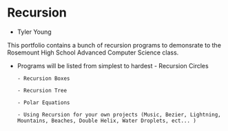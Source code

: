 # Recursion 
- Tyler Young

This portfolio contains a bunch of recursion programs to demonsrate to the Rosemount High School Advanced Computer Science class. 

  - Programs will be listed from simplest to hardest
        - Recursion Circles
        
        - Recursion Boxes 
        
        - Recursion Tree
        
        - Polar Equations
        
        - Using Recursion for your own projects (Music, Bezier, Lightning, Mountains, Beaches, Double Helix, Water Droplets, ect... ) 
